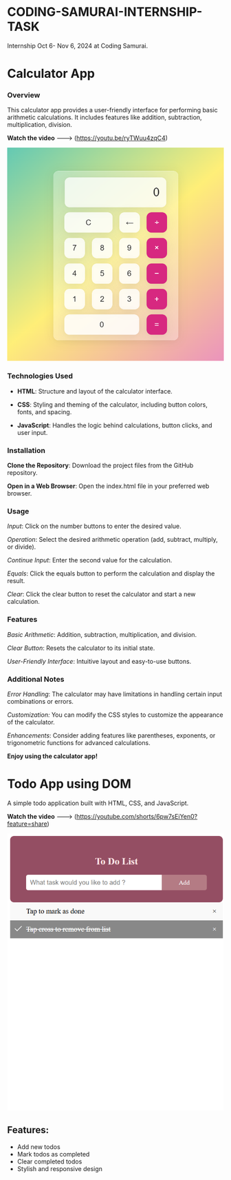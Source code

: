 # CODING-SAMURAI-INTERNSHIP-TASK
Internship Oct 6- Nov 6, 2024 at Coding Samurai.  



  

# Calculator App  

  

### Overview

This calculator app provides a user-friendly interface for performing basic arithmetic calculations. It includes features like addition, subtraction, multiplication, division.

**Watch the video**  ---> (https://youtu.be/ryTWuu4zqC4)

![ScreenShot Calculator App](CalculatorApp/screencalc.png)
  

### Technologies Used

* **HTML**: Structure and layout of the calculator interface.

* **CSS**: Styling and theming of the calculator, including button colors, fonts, and spacing.

* **JavaScript**: Handles the logic behind calculations, button clicks, and user input.

### Installation

**Clone the Repository**: Download the project files from the GitHub repository.

**Open in a Web Browser**: Open the index.html file in your preferred web browser.

### Usage

*Input*: Click on the number buttons to enter the desired value.

*Operation*: Select the desired arithmetic operation (add, subtract, multiply, or divide).

*Continue Input*: Enter the second value for the calculation.

*Equals*: Click the equals button to perform the calculation and display the result.

*Clear*: Click the clear button to reset the calculator and start a new calculation.

### Features

*Basic Arithmetic*: Addition, subtraction, multiplication, and division.

*Clear Button*: Resets the calculator to its initial state.

*User-Friendly Interface*: Intuitive layout and easy-to-use buttons.

### Additional Notes

*Error Handling*: The calculator may have limitations in handling certain input combinations or errors.

*Customization:* You can modify the CSS styles to customize the appearance of the calculator.

*Enhancements*: Consider adding features like parentheses, exponents, or trigonometric functions for advanced calculations.

**Enjoy using the calculator app!**

# Todo App using DOM

A simple todo application built with HTML, CSS, and JavaScript.

**Watch the video**  ---> (https://youtube.com/shorts/6pw7sEiYen0?feature=share)

![DOM ToDo App](dom_todo_app/todo.png)

## Features:

* Add new todos
* Mark todos as completed
* Clear completed todos
* Stylish and responsive design
